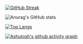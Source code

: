 [![GitHub Streak](https://streak-stats.demolab.com/?user=vedantsp&theme=tokyonight)](https://git.io/streak-stats)

![Anurag's GitHub stats](https://github-readme-stats.vercel.app/api?username=vedantsp&show_icons=true&theme=tokyonight)

[![Top Langs](https://github-readme-stats.vercel.app/api/top-langs/?username=vedantsp&layout=compact&theme=tokyonight)](https://github.com/anuraghazra/github-readme-stats)

[![Ashutosh's github activity graph](https://activity-graph.herokuapp.com/graph?username=vedantsp&theme=tokyo-night)](https://github.com/ashutosh00710/github-readme-activity-graph)
